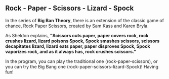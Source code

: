 ## Rock - Paper - Scissors - Lizard - Spock  

In the series of **Big Ban Theory**, there is an extension of the classic game of chance, Rock Paper Scissors, created by Sam Kass and Karen Bryla.

As Sheldon explains, **"Scissors cuts paper, paper covers rock, rock crushes lizard, lizard poisons Spock, Spock smashes scissors, scissors decapitates lizard, lizard eats paper, paper disproves Spock, Spock vaporizes rock, and as it always has, rock crushes scissors."**

In the program, you can play the traditional one (rock-paper-scissors), or you can try the Big Bang one (rock-paper-scissors-lizard-Spock)! Having fun!
